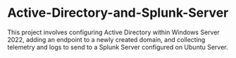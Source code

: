 # Active-Directory-and-Splunk-Server
This project involves configuring Active Directory within Windows Server 2022, adding an endpoint to a newly created domain, and collecting telemetry and logs to send to a Splunk Server configured on Ubuntu Server.

